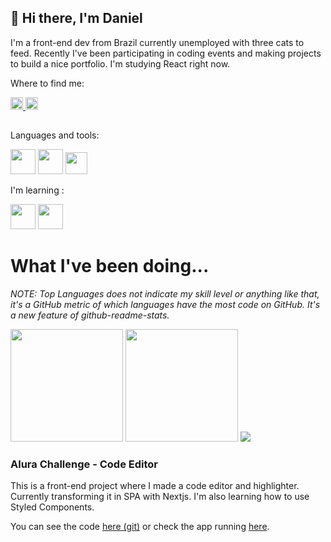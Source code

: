 ## 👋 Hi there, I'm Daniel

I'm a front-end dev from Brazil currently unemployed with three cats to feed. Recently I've been participating in coding events and making projects to build a nice portfolio. I'm studying React right now.

Where to find me:
<div>
 <a href="https://twitter.com/danielben0">
  <img height="20px" src="https://img.shields.io/badge/Twitter-1DA1F2?style=for-the-badge&logo=twitter&logoColor=white" />
 <a/>
 <a href="https://www.linkedin.com/in/daniel-ben/">
  <img height="20px" src="https://img.shields.io/badge/LinkedIn-0077B5?style=for-the-badge&logo=linkedin&logoColor=white" />
 <a/>
</div>
  
##
 
Languages and tools:
<div>
 <img height='40px' width='40px' src="https://cdn.jsdelivr.net/gh/devicons/devicon/icons/html5/html5-plain-wordmark.svg" />
 <img height='40px' width='40px' src="https://cdn.jsdelivr.net/gh/devicons/devicon/icons/css3/css3-plain-wordmark.svg" />
 <img height='35px' width='35px' src="https://cdn.jsdelivr.net/gh/devicons/devicon/icons/javascript/javascript-original.svg" />
</div>
  
I'm learning : 
<div>
 <img height='40px' width='40px' src="https://cdn.jsdelivr.net/gh/devicons/devicon/icons/react/react-original-wordmark.svg" />
 <img height='40px' width='40px' src="https://cdn.jsdelivr.net/gh/devicons/devicon/icons/nextjs/nextjs-original-wordmark.svg" />
</div>

# What I've been doing...
*NOTE: Top Languages does not indicate my skill level or anything like that, it's a GitHub metric of which languages have the most code on GitHub. It's a new feature of github-readme-stats.*

<div>
 <img height="180em" src='https://github-readme-stats.vercel.app/api?username=daniel-ben&count_private=true&show_icons=true&theme=apprentice' />
 <img height="180em" src='https://github-readme-stats.vercel.app/api/top-langs/?username=daniel-ben&theme=apprentice&layout=compact' />
 <img src='https://github-readme-stats.vercel.app/api/wakatime?username=daniel_ben' />
</div>

### Alura Challenge - Code Editor
This is a front-end project where I made a code editor and highlighter. Currently transforming it in SPA with Nextjs. I'm also learning how to use Styled Components.

You can see the code [here (git)](https://github.com/daniel-ben/code-editor) or check the app running [here](https://code-editor-phi.vercel.app).

<!-- ### Aluracord
I'm making a Discord clone using React during Imersão React from Alura.

You check the code [here](https://github.com/daniel-ben/aluracord), and the app [here](https://aluracord-puce.vercel.app). -->
 
<!--
**daniel-ben/daniel-ben** is a ✨ _special_ ✨ repository because its `README.md` (this file) appears on your GitHub profile.

Here are some ideas to get you started:

- 🔭 I’m currently working on ...
- 🌱 I’m currently learning ...
- 👯 I’m looking to collaborate on ...
- 🤔 I’m looking for help with ...
- 💬 Ask me about ...
- 📫 How to reach me: ...
- 😄 Pronouns: ...
- ⚡ Fun fact: ...

Git sintax
### titles
**bold** *italic*
**destaque _especiial_ **
'''language
 highlight code 
'''
[link](url)
[link relativo a diretórios](path/)
- itens
- de uma
- lista
-->
